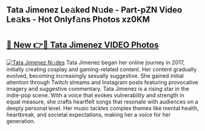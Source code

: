 ## Tata Jimenez Le𝚊ked N𝚞de - Part-pZN Video Le𝚊ks - Hot Onlyf𝚊ns Photos xz0KM

# <h2><a href="http://ab47169.deff.icu/?id=Tata+Jimenez">🔗 New 👉🔴 Tata Jimenez VIDEO Photos</a></h2>

[![Tata Jimenez N𝚞des](https://i.imgur.com/rIISA9y.gif)](http://ab47169.deff.icu/?id=Tata+Jimenez)
Tata Jimenez began her online journey in 2017, initially creating cosplay and gaming-related content. Her content gradually evolved, becoming increasingly sexually suggestive. She gained initial attention through Twitch streams and Instagram posts featuring provocative imagery and suggestive commentary. Tata Jimenez is a rising star in the indie-pop scene. With a voice that evokes vulnerability and strength in equal measure, she crafts heartfelt songs that resonate with audiences on a deeply personal level. Her music tackles complex themes like mental health, heartbreak, and societal expectations, making her a voice for her generation.
